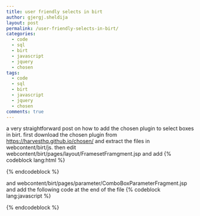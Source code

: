 ```yaml
---
title: user friendly selects in birt
author: gjergj.sheldija
layout: post
permalink: /user-friendly-selects-in-birt/
categories:
  - code
  - sql
  - birt
  - javascript
  - jquery
  - chosen
tags:
  - code
  - sql
  - birt
  - javascript
  - jquery
  - chosen
comments: true
---    
```

a very straightforward post on how to add the chosen plugin to select boxes in birt.
first download the chosen plugin from https://harvesthq.github.io/chosen/ and extract the files in webcontent/birt/js.
then edit webcontent/birt/pages/layout/FramesetFramgment.jsp and add
{% codeblock lang:html %}
<link rel="stylesheet" href="birt/js/chosen.min.css">
<script src="birt/js/jquery-1.9.1.min.js" type="text/javascript"></script>
<script src="birt/js/chosen.jquery.min.js" type="text/javascript"></script>
<script>
var $jQuery = jQuery.noConflict();
</script>
{% endcodeblock %}

and webcontent/birt/pages/parameter/ComboBoxParameterFragment.jsp and add the following code at the end of  the file
{% codeblock lang:javascript %}
<script>
var setInt;
$jQuery("#<%= encodedParameterName + "_selection"%>")
	.chosen({
		disable_search_threshold: 10, 
		width: "400px"
	})
	.change(function() {
		birtParameterDialog.__refresh_cascade_select($("<%= encodedParameterName + "_selection"%>"));
		window.setTimeout(function() {
			$jQuery('.birtviewer_parameter_dialog_Select').trigger('chosen:updated');
		}, 100);
});
</script>
{% endcodeblock %}

